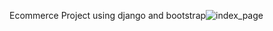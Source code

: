 Ecommerce Project using django and bootstrap![index_page](https://github.com/bhandari-p/ecom_django/assets/147399832/82ec8b84-321e-4b05-80cf-3613606e4f2e)

